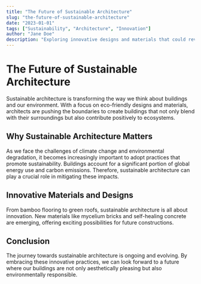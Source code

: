 ```yaml
---
title: "The Future of Sustainable Architecture"
slug: "the-future-of-sustainable-architecture"
date: "2023-01-01"
tags: ["Sustainability", "Architecture", "Innovation"]
author: "Jane Doe"
description: "Exploring innovative designs and materials that could revolutionize how we build. Sustainable architecture seeks not only to reduce the negative impact of buildings but also to provide health and comfort to occupants."
---
```


# The Future of Sustainable Architecture

Sustainable architecture is transforming the way we think about buildings and our environment. With a focus on eco-friendly designs and materials, architects are pushing the boundaries to create buildings that not only blend with their surroundings but also contribute positively to ecosystems.

## Why Sustainable Architecture Matters

As we face the challenges of climate change and environmental degradation, it becomes increasingly important to adopt practices that promote sustainability. Buildings account for a significant portion of global energy use and carbon emissions. Therefore, sustainable architecture can play a crucial role in mitigating these impacts.

## Innovative Materials and Designs

From bamboo flooring to green roofs, sustainable architecture is all about innovation. New materials like mycelium bricks and self-healing concrete are emerging, offering exciting possibilities for future constructions.

## Conclusion

The journey towards sustainable architecture is ongoing and evolving. By embracing these innovative practices, we can look forward to a future where our buildings are not only aesthetically pleasing but also environmentally responsible.

